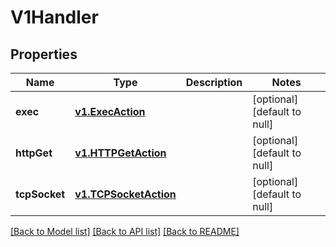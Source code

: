 # V1Handler
## Properties

Name | Type | Description | Notes
------------ | ------------- | ------------- | -------------
**exec** | [**v1.ExecAction**](v1.ExecAction.md) |  | [optional] [default to null]
**httpGet** | [**v1.HTTPGetAction**](v1.HTTPGetAction.md) |  | [optional] [default to null]
**tcpSocket** | [**v1.TCPSocketAction**](v1.TCPSocketAction.md) |  | [optional] [default to null]

[[Back to Model list]](../README.md#documentation-for-models) [[Back to API list]](../README.md#documentation-for-api-endpoints) [[Back to README]](../README.md)

